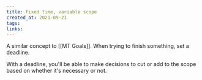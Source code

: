 ```yaml
---
title: Fixed time, variable scope
created_at: 2021-09-21
tags:
links:
---
```


A similar concept to [[MT Goals]]. When trying to finish something, set a deadline. 

With a deadline, you'll be able to make decisions to cut or add to the scope based on whether it's necessary or not.